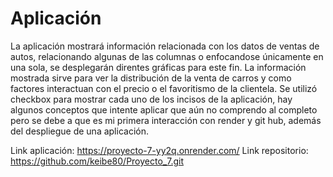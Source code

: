 # Aplicación
La aplicación mostrará información relacionada con los datos de ventas de autos, relacionando algunas de las columnas o enfocandose únicamente en una sola, se desplegarán direntes gráficas para este fin.
La información mostrada sirve para ver la distribución de la venta de carros y como factores interactuan con el precio o el favoritismo de la clientela.
Se utilizó checkbox para mostrar cada uno de los incisos de la aplicación, hay algunos conceptos que intente aplicar que aún no comprendo al completo pero se debe a que es mi primera interacción con render y git hub, además del despliegue de una aplicación.

Link aplicación: https://proyecto-7-yy2q.onrender.com/ 
Link repositorio: https://github.com/keibe80/Proyecto_7.git
